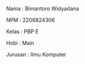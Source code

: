 Nama    : Bimantoro Widyadana

NPM     : 2206824306

Kelas   : PBP E

Hobi    : Main

Jurusan : Ilmu Komputer